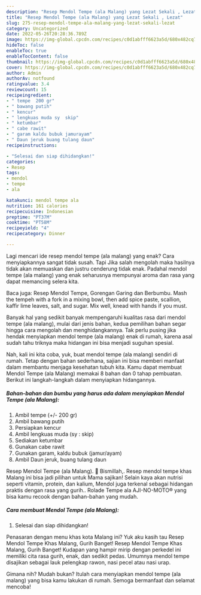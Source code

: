 ```yaml
---
description: "Resep Mendol Tempe (ala Malang) yang Lezat Sekali , Lezat"
title: "Resep Mendol Tempe (ala Malang) yang Lezat Sekali , Lezat"
slug: 275-resep-mendol-tempe-ala-malang-yang-lezat-sekali-lezat
category: Uncategorized
date: 2022-05-26T20:28:36.789Z
image: https://img-global.cpcdn.com/recipes/c0d1abfff6623a5d/680x482cq70/mendol-tempe-ala-malang-foto-resep-utama.jpg
hideToc: false
enableToc: true
enableTocContent: false
thumbnail: https://img-global.cpcdn.com/recipes/c0d1abfff6623a5d/680x482cq70/mendol-tempe-ala-malang-foto-resep-utama.jpg
cover: https://img-global.cpcdn.com/recipes/c0d1abfff6623a5d/680x482cq70/mendol-tempe-ala-malang-foto-resep-utama.jpg
author: Admin
authorAv: notfound
ratingvalue: 3.4
reviewcount: 15
recipeingredient:
- " tempe  200 gr"
- " bawang putih"
- " kencur"
- " lengkuas muda sy  skip"
- " ketumbar"
- " cabe rawit"
- " garam kaldu bubuk jamurayam"
- " Daun jeruk buang tulang daun"
recipeinstructions:

- "Selesai dan siap dihidangkan!"
categories:
- Resep
tags:
- mendol
- tempe
- ala

katakunci: mendol tempe ala 
nutrition: 161 calories
recipecuisine: Indonesian
preptime: "PT37M"
cooktime: "PT58M"
recipeyield: "4"
recipecategory: Dinner

---
```



Lagi mencari ide resep mendol tempe (ala malang) yang enak? Cara menyiapkannya sangat tidak susah. Tapi Jika salah mengolah maka hasilnya tidak akan memuaskan dan justru cenderung tidak enak. Padahal mendol tempe (ala malang) yang enak seharusnya mempunyai aroma dan rasa yang dapat memancing selera kita.


Baca juga: Resep Mendol Tempe, Gorengan Garing dan Berbumbu. Mash the tempeh with a fork in a mixing bowl, then add spice paste, scallion, kaffir lime leaves, salt, and sugar. Mix well, knead with hands if you must.

Banyak hal yang sedikit banyak mempengaruhi kualitas rasa dari mendol tempe (ala malang), mulai dari jenis bahan, kedua pemilihan bahan segar hingga cara mengolah dan menghidangkannya. Tak perlu pusing jika hendak menyiapkan mendol tempe (ala malang) enak di rumah, karena asal sudah tahu triknya maka hidangan ini bisa menjadi suguhan spesial.


Nah, kali ini kita coba, yuk, buat mendol tempe (ala malang) sendiri di rumah. Tetap dengan bahan sederhana, sajian ini bisa memberi manfaat dalam membantu menjaga kesehatan tubuh kita. Kamu dapat membuat Mendol Tempe (ala Malang) memakai 8 bahan dan 0 tahap pembuatan. Berikut ini langkah-langkah dalam menyiapkan hidangannya.

<!--inarticleads1-->

##### Bahan-bahan dan bumbu yang harus ada dalam menyiapkan Mendol Tempe (ala Malang):

1. Ambil  tempe (+/- 200 gr)
1. Ambil  bawang putih
1. Persiapkan  kencur
1. Ambil  lengkuas muda (sy : skip)
1. Sediakan  ketumbar
1. Gunakan  cabe rawit
1. Gunakan  garam, kaldu bubuk (jamur/ayam)
1. Ambil  Daun jeruk, buang tulang daun


Resep Mendol Tempe (ala Malang). 🌸 Bismillah,. Resep mendol tempe khas Malang ini bisa jadi pilihan untuk Mama sajikan! Selain kaya akan nutrisi seperti vitamin, protein, dan kalium, Mendol juga terkenal sebagai hidangan praktis dengan rasa yang gurih.. Rolade Tempe ala AJI-NO-MOTO® yang bisa kamu recook dengan bahan-bahan yang mudah. 

<!--inarticleads2-->

##### Cara membuat Mendol Tempe (ala Malang):


1. Selesai dan siap dihidangkan!

Penasaran dengan menu khas kota Malang ini? Yuk aku kasih tau Resep Mendol Tempe Khas Malang, Gurih Banget! Resep Mendol Tempe Khas Malang, Gurih Banget! Kudapan yang hampir mirip dengan perkedel ini memiliki cita rasa gurih, enak, dan sedikit pedas. Umumnya mendol tempe disajikan sebagai lauk pelengkap rawon, nasi pecel atau nasi urap. 

Gimana nih? Mudah bukan? Itulah cara menyiapkan mendol tempe (ala malang) yang bisa kamu lakukan di rumah. Semoga bermanfaat dan selamat mencoba!
